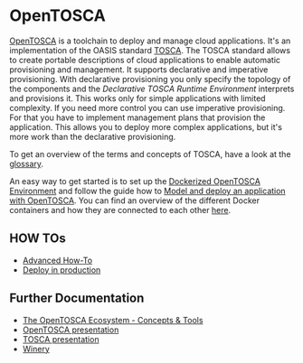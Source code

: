 # OpenTOSCA

[OpenTOSCA](https://www.opentosca.org/) is a toolchain to deploy and manage cloud applications.
It's an implementation of the OASIS standard [TOSCA](https://www.oasis-open.org/committees/tc_home.php?wg_abbrev=tosca).
The TOSCA standard allows to create portable descriptions of cloud applications to enable automatic provisioning and management.
It supports declarative and imperative provisioning.
With declarative provisioning you only specify the topology of the components and the
*Declarative TOSCA Runtime Environment*
interprets and provisions it.
This works only for simple applications with limited complexity.
If you need more control you can use imperative provisioning.
For that you have to implement management plans that provision the application.
This allows you to deploy more complex applications, but it's more work than the declarative provisioning.

To get an overview of the terms and concepts of TOSCA, have a look at the [glossary](https://github.com/UST-QuAntiL/tosca-definitions-qc-applications/blob/main/docs/tosca-glossary.md).

An easy way to get started is to set up the [Dockerized OpenTOSCA Environment](https://github.com/OpenTOSCA/opentosca-docker) and follow the guide how to [Model and deploy an application with OpenTOSCA](https://github.com/UST-QuAntiL/tosca-definitions-qc-applications/blob/main/docs/tutorial-model-and-deploy.md).
You can find an overview of the different Docker containers and how they are connected to each other [here](https://github.com/OpenTOSCA/opentosca-docker/blob/main/docs/container-overview.md).

## HOW TOs

+ [Advanced How-To](https://github.com/OpenTOSCA/opentosca-docker/blob/main/docs/advanced-how-to.md)
+ [Deploy in production](https://github.com/OpenTOSCA/opentosca-docker/blob/main/docs/production.md)

## Further Documentation

+ [The OpenTOSCA Ecosystem - Concepts & Tools](https://www.iaas.uni-stuttgart.de/publications/ART-2016-26_The-OpenTOSCA-Ecosystem-Concepts-and-Tools.pdf)
+ [OpenTOSCA presentation](https://www.opentosca.org/documents/presentation-opentosca.pdf)
+ [TOSCA presentation](https://www.opentosca.org/documents/presentation-tosca.pdf)
+ [Winery](https://winery.readthedocs.io/en/latest/user/index.html#)
